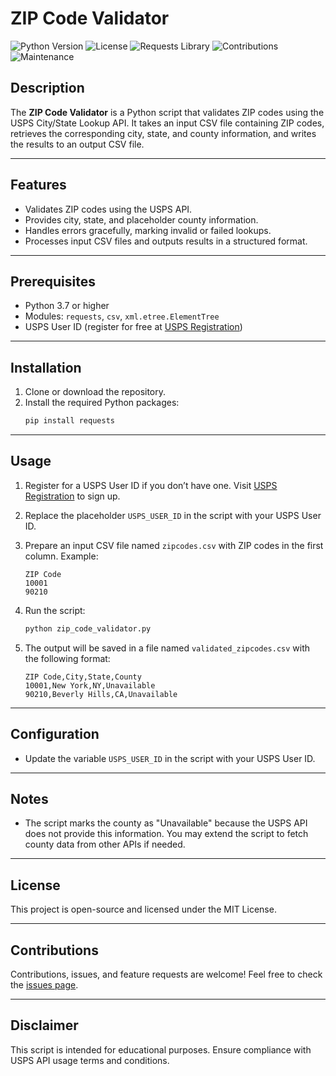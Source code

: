 # ZIP Code Validator

![Python Version](https://img.shields.io/badge/python-3.7%2B-blue)
![License](https://img.shields.io/badge/license-MIT-green)
![Requests Library](https://img.shields.io/badge/requests-%5E2.0-blue)
![Contributions](https://img.shields.io/badge/contributions-welcome-orange)
![Maintenance](https://img.shields.io/badge/maintained-yes-brightgreen)


## Description

The **ZIP Code Validator** is a Python script that validates ZIP codes using the USPS City/State Lookup API. It takes an input CSV file containing ZIP codes, retrieves the corresponding city, state, and county information, and writes the results to an output CSV file.

---

## Features

- Validates ZIP codes using the USPS API.
- Provides city, state, and placeholder county information.
- Handles errors gracefully, marking invalid or failed lookups.
- Processes input CSV files and outputs results in a structured format.

---

## Prerequisites

- Python 3.7 or higher
- Modules: `requests`, `csv`, `xml.etree.ElementTree`
- USPS User ID (register for free at [USPS Registration](https://reg.usps.com/entreg/RegistrationAction_input))

---

## Installation

1. Clone or download the repository.
2. Install the required Python packages:
   ```bash
   pip install requests
   ```

---

## Usage
1. Register for a USPS User ID if you don’t have one. Visit [USPS Registration](https://reg.usps.com/entreg/RegistrationAction_input) to sign up.
2. Replace the placeholder `USPS_USER_ID` in the script with your USPS User ID.
3. Prepare an input CSV file named `zipcodes.csv` with ZIP codes in the first column. Example:

   ```
   ZIP Code
   10001
   90210
   ```

2. Run the script:
   ```bash
   python zip_code_validator.py
   ```

3. The output will be saved in a file named `validated_zipcodes.csv` with the following format:
   ```
   ZIP Code,City,State,County
   10001,New York,NY,Unavailable
   90210,Beverly Hills,CA,Unavailable
   ```

---

## Configuration

- Update the variable `USPS_USER_ID` in the script with your USPS User ID.

---

## Notes

- The script marks the county as "Unavailable" because the USPS API does not provide this information. You may extend the script to fetch county data from other APIs if needed.

---

## License

This project is open-source and licensed under the MIT License.

---

## Contributions

Contributions, issues, and feature requests are welcome! Feel free to check the [issues page](https://github.com/yourusername/zip-code-validator/issues).

---

## Disclaimer

This script is intended for educational purposes. Ensure compliance with USPS API usage terms and conditions.